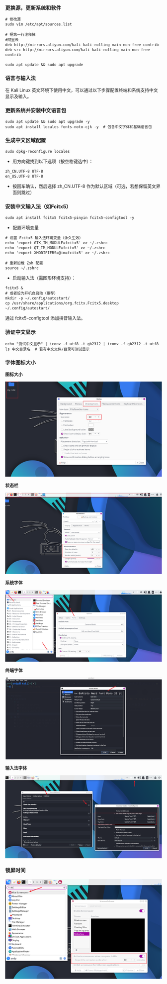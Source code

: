 ### **更换源，更新系统和软件**

```
# 修改源
sudo vim /etc/apt/sources.list

# 把第一行注释掉
#阿里云
deb http://mirrors.aliyun.com/kali kali-rolling main non-free contrib
deb-src http://mirrors.aliyun.com/kali kali-rolling main non-free contrib

sudo apt update && sudo apt upgrade
```



### **语言与输入法**

在 Kali Linux 英文环境下使用中文，可以通过以下步骤配置终端和系统支持中文显示及输入。



### **更新系统并安装中文语言包**

```
sudo apt update && sudo apt upgrade -y
sudo apt install locales fonts-noto-cjk -y  # 包含中文字体和基础语言包
```



### **生成中文区域配置**

```
sudo dpkg-reconfigure locales
```

- 用方向键找到以下选项（按空格键选中）：

```
zh_CN.UTF-8 UTF-8
en_US.UTF-8 UTF-8
```

- 按回车确认，然后选择 zh_CN.UTF-8 作为默认区域（可选，若想保留英文界面则跳过）



### **安装中文输入法（如Fcitx5）**

```
sudo apt install fcitx5 fcitx5-pinyin fcitx5-configtool -y
```

- 配置环境变量

```
# 设置 Fcitx5 输入法环境变量（永久生效）
echo 'export GTK_IM_MODULE=fcitx5' >> ~/.zshrc
echo 'export QT_IM_MODULE=fcitx5' >> ~/.zshrc
echo 'export XMODIFIERS=@im=fcitx5' >> ~/.zshrc

# 重新加载 Zsh 配置
source ~/.zshrc
```

- 启动输入法（需图形环境支持）：

```
fcitx5 &
# 或者设为开机自启动（推荐）
mkdir -p ~/.config/autostart/
cp /usr/share/applications/org.fcitx.Fcitx5.desktop ~/.config/autostart/
```

通过 fcitx5-configtool 添加拼音输入法。



### **验证中文显示**

```
echo "测试中文显示" | iconv -f utf8 -t gb2312 | iconv -f gb2312 -t utf8
ls 中文目录名  # 若有中文文件/目录可测试显示
```



### **字体图标大小**

**图标大小**

![img](.\assets\v2-37375728d18a758eb30ed9dc3b452cbe_720w.png)



**状态栏** 

![img](.\assets\v2-94aaaa58b9feb4c512ff994c06b60b8e_720w.png)



**系统字体** 

![img](.\assets\v2-9e07133b42b555c55be43ced8bea07cf_720w.png)



**终端字体** 

![img](.\assets\v2-17cfbc97ed01c9ce5533a1817c6855e9_720w.png)



**输入法字体** 

![img](.\assets\v2-2df1bc4c31a9d66de1b16d4319fdbc9e_720w.png)



### **锁屏时间**

![img](.\assets\v2-35913b6fbd5ad794b763226b3c67697a_720w.png)